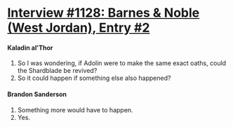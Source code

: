 # [Interview #1128: Barnes & Noble (West Jordan), Entry #2](https://www.theoryland.com/intvmain.php?i=1128#2)

#### Kaladin al'Thor

1) So I was wondering, if Adolin were to make the same exact oaths, could the Shardblade be revived?
2) So it could happen if something else also happened?

#### Brandon Sanderson

1) Something more would have to happen.
2) Yes.


